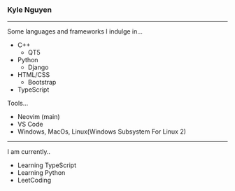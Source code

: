 ### Kyle Nguyen
-----

Some languages and frameworks I indulge in...
* C++ <br>
  * QT5
* Python <br>
  * Django
* HTML/CSS <br>
  * Bootstrap
* TypeScript

Tools...
* Neovim (main)
* VS Code
* Windows, MacOs, Linux(Windows Subsystem For Linux 2)
-----
I am currently..
* Learning TypeScript
* Learning Python
* LeetCoding
